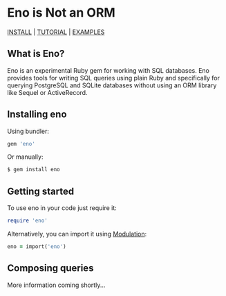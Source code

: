 # Eno is Not an ORM

[INSTALL](#installing-eno) |
[TUTORIAL](#getting-started) |
[EXAMPLES](examples)

## What is Eno?

Eno is an experimental Ruby gem for working with SQL databases. Eno provides
tools for writing SQL queries using plain Ruby and specifically for querying
PostgreSQL and SQLite databases without using an ORM library like Sequel or
ActiveRecord.

## Installing eno

Using bundler:

```ruby
gem 'eno'
```

Or manually:

```bash
$ gem install eno
```

## Getting started

To use eno in your code just require it:

```ruby
require 'eno'
```

Alternatively, you can import it using [Modulation](https://github.com/digital-fabric/modulation):

```ruby
eno = import('eno')
```

## Composing queries

More information coming shortly...